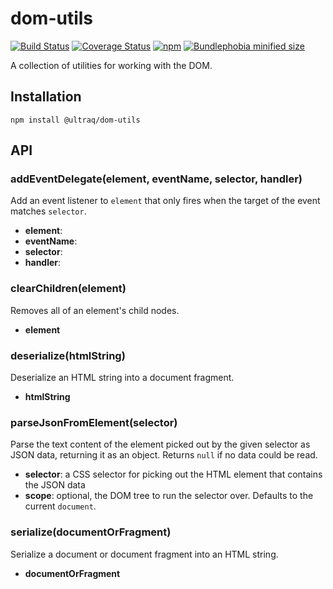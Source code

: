 
dom-utils
=========

[![Build Status](https://travis-ci.com/ultraq/dom-utils.svg?branch=master)](https://travis-ci.com/ultraq/dom-utils)
[![Coverage Status](https://coveralls.io/repos/github/ultraq/dom-utils/badge.svg?branch=master)](https://coveralls.io/github/ultraq/dom-utils?branch=master)
[![npm](https://img.shields.io/npm/v/@ultraq/dom-utils.svg?maxAge=3600)](https://www.npmjs.com/package/@ultraq/dom-utils)
[![Bundlephobia minified size](https://img.shields.io/bundlephobia/min/@ultraq/dom-utils)](https://bundlephobia.com/result?p=@ultraq/dom-utils)

A collection of utilities for working with the DOM.


Installation
------------

```
npm install @ultraq/dom-utils
```


API
---

### addEventDelegate(element, eventName, selector, handler)

Add an event listener to `element` that only fires when the target of the event
matches `selector`.

 - **element**:
 - **eventName**:
 - **selector**:
 - **handler**:

### clearChildren(element)

Removes all of an element's child nodes.

 - **element**

### deserialize(htmlString)

Deserialize an HTML string into a document fragment.

 - **htmlString**

### parseJsonFromElement(selector)

Parse the text content of the element picked out by the given selector as JSON
data, returning it as an object.  Returns `null` if no data could be read.

 - **selector**: a CSS selector for picking out the HTML element that contains
   the JSON data
 - **scope**: optional, the DOM tree to run the selector over.  Defaults to the
   current `document`.

### serialize(documentOrFragment)

Serialize a document or document fragment into an HTML string.

 - **documentOrFragment**
